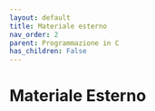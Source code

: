 ```yaml
---
layout: default
title: Materiale esterno
nav_order: 2
parent: Programmazione in C
has_children: False
---
```


# Materiale Esterno